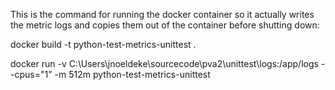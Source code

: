 This is the command for running the docker container so it actually writes the metric logs and copies them out of the container before shutting down:

docker build -t python-test-metrics-unittest .   

docker run -v C:\Users\jnoeldeke\sourcecode\pva2\unittest\logs:/app/logs --cpus="1" -m 512m python-test-metrics-unittest